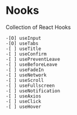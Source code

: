 # Nooks

Collection of React Hooks

    -[O] useInput
    -[O] useTabs
    -[ ] useTitle
    -[ ] useConfirm
    -[ ] usePreventLeave
    -[ ] useBeforeLeave
    -[ ] useFadeIn
    -[ ] useNetwork
    -[ ] useScroll
    -[ ] useFullscreen
    -[ ] useNotification
    -[ ] useAxios
    -[ ] useClick
    -[ ] useHover
